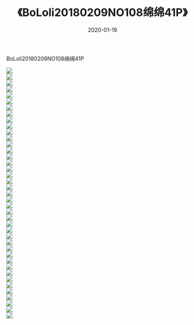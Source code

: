 ﻿---
layout: post
title:  《BoLoli20180209NO108绵绵41P》
date:   2020-01-19
img: http://img.660000.xyz/Sharelink/性感/2020/BoLoli20180209NO108绵绵41P/000.jpg
categories: [美女, 清纯, 唯美]
---

BoLoli20180209NO108绵绵41P

  ![](http://img.660000.xyz/Sharelink/性感/2020/BoLoli20180209NO108绵绵41P/001.jpg) <br> ![](http://img.660000.xyz/Sharelink/性感/2020/BoLoli20180209NO108绵绵41P/002.jpg) <br> ![](http://img.660000.xyz/Sharelink/性感/2020/BoLoli20180209NO108绵绵41P/003.jpg) <br> ![](http://img.660000.xyz/Sharelink/性感/2020/BoLoli20180209NO108绵绵41P/004.jpg) <br> ![](http://img.660000.xyz/Sharelink/性感/2020/BoLoli20180209NO108绵绵41P/005.jpg) <br> ![](http://img.660000.xyz/Sharelink/性感/2020/BoLoli20180209NO108绵绵41P/006.jpg) <br> ![](http://img.660000.xyz/Sharelink/性感/2020/BoLoli20180209NO108绵绵41P/007.jpg) <br> ![](http://img.660000.xyz/Sharelink/性感/2020/BoLoli20180209NO108绵绵41P/008.jpg) <br> ![](http://img.660000.xyz/Sharelink/性感/2020/BoLoli20180209NO108绵绵41P/009.jpg) <br> ![](http://img.660000.xyz/Sharelink/性感/2020/BoLoli20180209NO108绵绵41P/010.jpg) <br> ![](http://img.660000.xyz/Sharelink/性感/2020/BoLoli20180209NO108绵绵41P/011.jpg) <br> ![](http://img.660000.xyz/Sharelink/性感/2020/BoLoli20180209NO108绵绵41P/012.jpg) <br> ![](http://img.660000.xyz/Sharelink/性感/2020/BoLoli20180209NO108绵绵41P/013.jpg) <br> ![](http://img.660000.xyz/Sharelink/性感/2020/BoLoli20180209NO108绵绵41P/014.jpg) <br> ![](http://img.660000.xyz/Sharelink/性感/2020/BoLoli20180209NO108绵绵41P/015.jpg) <br> ![](http://img.660000.xyz/Sharelink/性感/2020/BoLoli20180209NO108绵绵41P/016.jpg) <br> ![](http://img.660000.xyz/Sharelink/性感/2020/BoLoli20180209NO108绵绵41P/017.jpg) <br> ![](http://img.660000.xyz/Sharelink/性感/2020/BoLoli20180209NO108绵绵41P/018.jpg) <br> ![](http://img.660000.xyz/Sharelink/性感/2020/BoLoli20180209NO108绵绵41P/019.jpg) <br> ![](http://img.660000.xyz/Sharelink/性感/2020/BoLoli20180209NO108绵绵41P/020.jpg) <br> ![](http://img.660000.xyz/Sharelink/性感/2020/BoLoli20180209NO108绵绵41P/021.jpg) <br> ![](http://img.660000.xyz/Sharelink/性感/2020/BoLoli20180209NO108绵绵41P/022.jpg) <br> ![](http://img.660000.xyz/Sharelink/性感/2020/BoLoli20180209NO108绵绵41P/023.jpg) <br> ![](http://img.660000.xyz/Sharelink/性感/2020/BoLoli20180209NO108绵绵41P/024.jpg) <br> ![](http://img.660000.xyz/Sharelink/性感/2020/BoLoli20180209NO108绵绵41P/025.jpg) <br> ![](http://img.660000.xyz/Sharelink/性感/2020/BoLoli20180209NO108绵绵41P/026.jpg) <br> ![](http://img.660000.xyz/Sharelink/性感/2020/BoLoli20180209NO108绵绵41P/027.jpg) <br> ![](http://img.660000.xyz/Sharelink/性感/2020/BoLoli20180209NO108绵绵41P/028.jpg) <br> ![](http://img.660000.xyz/Sharelink/性感/2020/BoLoli20180209NO108绵绵41P/029.jpg) <br> ![](http://img.660000.xyz/Sharelink/性感/2020/BoLoli20180209NO108绵绵41P/030.jpg) <br> ![](http://img.660000.xyz/Sharelink/性感/2020/BoLoli20180209NO108绵绵41P/031.jpg) <br> ![](http://img.660000.xyz/Sharelink/性感/2020/BoLoli20180209NO108绵绵41P/032.jpg) <br> ![](http://img.660000.xyz/Sharelink/性感/2020/BoLoli20180209NO108绵绵41P/033.jpg) <br> ![](http://img.660000.xyz/Sharelink/性感/2020/BoLoli20180209NO108绵绵41P/034.jpg) <br> ![](http://img.660000.xyz/Sharelink/性感/2020/BoLoli20180209NO108绵绵41P/035.jpg) <br> ![](http://img.660000.xyz/Sharelink/性感/2020/BoLoli20180209NO108绵绵41P/036.jpg) <br> ![](http://img.660000.xyz/Sharelink/性感/2020/BoLoli20180209NO108绵绵41P/037.jpg) <br> ![](http://img.660000.xyz/Sharelink/性感/2020/BoLoli20180209NO108绵绵41P/038.jpg) <br> ![](http://img.660000.xyz/Sharelink/性感/2020/BoLoli20180209NO108绵绵41P/039.jpg) <br> ![](http://img.660000.xyz/Sharelink/性感/2020/BoLoli20180209NO108绵绵41P/040.jpg) <br> ![](http://img.660000.xyz/Sharelink/性感/2020/BoLoli20180209NO108绵绵41P/041.jpg) <br>
